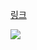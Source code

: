 [링크](https://www.acmicpc.net/problem/17471)

<img src="https://skillicons.dev/icons?i=cpp" />

```

```
